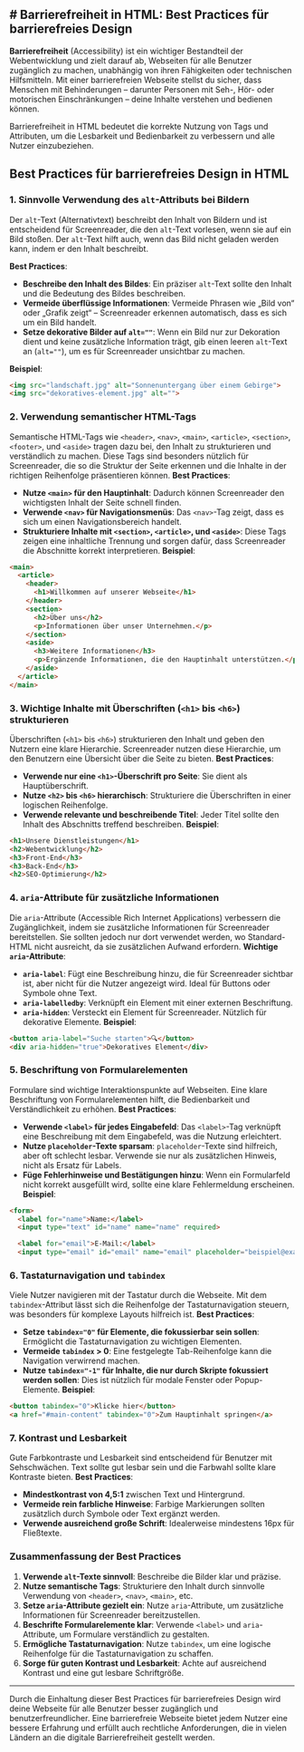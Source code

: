 ## # Barrierefreiheit in HTML: Best Practices für barrierefreies Design

**Barrierefreiheit** (Accessibility) ist ein wichtiger Bestandteil der Webentwicklung und zielt darauf ab, Webseiten für alle Benutzer zugänglich zu machen, unabhängig von ihren Fähigkeiten oder technischen Hilfsmitteln. Mit einer barrierefreien Webseite stellst du sicher, dass Menschen mit Behinderungen – darunter Personen mit Seh-, Hör- oder motorischen Einschränkungen – deine Inhalte verstehen und bedienen können.

Barrierefreiheit in HTML bedeutet die korrekte Nutzung von Tags und Attributen, um die Lesbarkeit und Bedienbarkeit zu verbessern und alle Nutzer einzubeziehen.

## Best Practices für barrierefreies Design in HTML

### 1. Sinnvolle Verwendung des `alt`-Attributs bei Bildern

Der `alt`-Text (Alternativtext) beschreibt den Inhalt von Bildern und ist entscheidend für Screenreader, die den `alt`-Text vorlesen, wenn sie auf ein Bild stoßen. Der `alt`-Text hilft auch, wenn das Bild nicht geladen werden kann, indem er den Inhalt beschreibt.

**Best Practices**:

- **Beschreibe den Inhalt des Bildes**: Ein präziser `alt`-Text sollte den Inhalt und die Bedeutung des Bildes beschreiben.
- **Vermeide überflüssige Informationen**: Vermeide Phrasen wie „Bild von“ oder „Grafik zeigt“ – Screenreader erkennen automatisch, dass es sich um ein Bild handelt.
- **Setze dekorative Bilder auf `alt=""`**: Wenn ein Bild nur zur Dekoration dient und keine zusätzliche Information trägt, gib einen leeren `alt`-Text an (`alt=""`), um es für Screenreader unsichtbar zu machen.

**Beispiel**:
```html
<img src="landschaft.jpg" alt="Sonnenuntergang über einem Gebirge">
<img src="dekoratives-element.jpg" alt="">
```
### 2. Verwendung semantischer HTML-Tags
Semantische HTML-Tags wie `<header>`, `<nav>`, `<main>`, `<article>`, `<section>`, `<footer>`, und `<aside>` tragen dazu bei, den Inhalt zu strukturieren und verständlich zu machen. Diese Tags sind besonders nützlich für Screenreader, die so die Struktur der Seite erkennen und die Inhalte in der richtigen Reihenfolge präsentieren können.
**Best Practices**:
- **Nutze `<main>` für den Hauptinhalt**: Dadurch können Screenreader den wichtigsten Inhalt der Seite schnell finden.
- **Verwende `<nav>` für Navigationsmenüs**: Das `<nav>`-Tag zeigt, dass es sich um einen Navigationsbereich handelt.
- **Strukturiere Inhalte mit `<section>`, `<article>`, und `<aside>`**: Diese Tags zeigen eine inhaltliche Trennung und sorgen dafür, dass Screenreader die Abschnitte korrekt interpretieren.
**Beispiel**:
```html
<main>
  <article>
    <header>
      <h1>Willkommen auf unserer Webseite</h1>
    </header>
    <section>
      <h2>Über uns</h2>
      <p>Informationen über unser Unternehmen.</p>
    </section>
    <aside>
      <h3>Weitere Informationen</h3>
      <p>Ergänzende Informationen, die den Hauptinhalt unterstützen.</p>
    </aside>
  </article>
</main>
```
### 3. Wichtige Inhalte mit Überschriften (`<h1>` bis `<h6>`) strukturieren
Überschriften (`<h1>` bis `<h6>`) strukturieren den Inhalt und geben den Nutzern eine klare Hierarchie. Screenreader nutzen diese Hierarchie, um den Benutzern eine Übersicht über die Seite zu bieten.
**Best Practices**:
- **Verwende nur eine `<h1>`-Überschrift pro Seite**: Sie dient als Hauptüberschrift.
- **Nutze `<h2>` bis `<h6>` hierarchisch**: Strukturiere die Überschriften in einer logischen Reihenfolge.
- **Verwende relevante und beschreibende Titel**: Jeder Titel sollte den Inhalt des Abschnitts treffend beschreiben.
**Beispiel**:
```html
<h1>Unsere Dienstleistungen</h1>
<h2>Webentwicklung</h2>
<h3>Front-End</h3>
<h3>Back-End</h3>
<h2>SEO-Optimierung</h2>
```
### 4. `aria`-Attribute für zusätzliche Informationen
Die `aria`-Attribute (Accessible Rich Internet Applications) verbessern die Zugänglichkeit, indem sie zusätzliche Informationen für Screenreader bereitstellen. Sie sollten jedoch nur dort verwendet werden, wo Standard-HTML nicht ausreicht, da sie zusätzlichen Aufwand erfordern.
**Wichtige `aria`-Attribute**:
- **`aria-label`**: Fügt eine Beschreibung hinzu, die für Screenreader sichtbar ist, aber nicht für die Nutzer angezeigt wird. Ideal für Buttons oder Symbole ohne Text.
- **`aria-labelledby`**: Verknüpft ein Element mit einer externen Beschriftung.
- **`aria-hidden`**: Versteckt ein Element für Screenreader. Nützlich für dekorative Elemente.
**Beispiel**:
```html
<button aria-label="Suche starten">🔍</button>
<div aria-hidden="true">Dekoratives Element</div>
```
### 5. Beschriftung von Formularelementen
Formulare sind wichtige Interaktionspunkte auf Webseiten. Eine klare Beschriftung von Formularelementen hilft, die Bedienbarkeit und Verständlichkeit zu erhöhen.
**Best Practices**:
- **Verwende `<label>` für jedes Eingabefeld**: Das `<label>`-Tag verknüpft eine Beschreibung mit dem Eingabefeld, was die Nutzung erleichtert.
- **Nutze `placeholder`-Texte sparsam**: `placeholder`-Texte sind hilfreich, aber oft schlecht lesbar. Verwende sie nur als zusätzlichen Hinweis, nicht als Ersatz für Labels.
- **Füge Fehlerhinweise und Bestätigungen hinzu**: Wenn ein Formularfeld nicht korrekt ausgefüllt wird, sollte eine klare Fehlermeldung erscheinen.
**Beispiel**:
```html
<form>
  <label for="name">Name:</label>
  <input type="text" id="name" name="name" required>

  <label for="email">E-Mail:</label>
  <input type="email" id="email" name="email" placeholder="beispiel@example.com"> </form>
```
### 6. Tastaturnavigation und `tabindex`
Viele Nutzer navigieren mit der Tastatur durch die Webseite. Mit dem `tabindex`-Attribut lässt sich die Reihenfolge der Tastaturnavigation steuern, was besonders für komplexe Layouts hilfreich ist.
**Best Practices**:
- **Setze `tabindex="0"` für Elemente, die fokussierbar sein sollen**: Ermöglicht die Tastaturnavigation zu wichtigen Elementen.
- **Vermeide `tabindex` > 0**: Eine festgelegte Tab-Reihenfolge kann die Navigation verwirrend machen.
- **Nutze `tabindex="-1"` für Inhalte, die nur durch Skripte fokussiert werden sollen**: Dies ist nützlich für modale Fenster oder Popup-Elemente.
**Beispiel**:
```html
<button tabindex="0">Klicke hier</button>
<a href="#main-content" tabindex="0">Zum Hauptinhalt springen</a>
```
### 7. Kontrast und Lesbarkeit
Gute Farbkontraste und Lesbarkeit sind entscheidend für Benutzer mit Sehschwächen. Text sollte gut lesbar sein und die Farbwahl sollte klare Kontraste bieten.
**Best Practices**:
- **Mindestkontrast von 4,5:1** zwischen Text und Hintergrund.
- **Vermeide rein farbliche Hinweise**: Farbige Markierungen sollten zusätzlich durch Symbole oder Text ergänzt werden.
- **Verwende ausreichend große Schrift**: Idealerweise mindestens 16px für Fließtexte.
### Zusammenfassung der Best Practices
1. **Verwende `alt`-Texte sinnvoll**: Beschreibe die Bilder klar und präzise.
2. **Nutze semantische Tags**: Strukturiere den Inhalt durch sinnvolle Verwendung von `<header>`, `<nav>`, `<main>`, etc.
3. **Setze `aria`-Attribute gezielt ein**: Nutze `aria`-Attribute, um zusätzliche Informationen für Screenreader bereitzustellen.
4. **Beschrifte Formularelemente klar**: Verwende `<label>` und `aria`-Attribute, um Formulare verständlich zu gestalten.
5. **Ermögliche Tastaturnavigation**: Nutze `tabindex`, um eine logische Reihenfolge für die Tastaturnavigation zu schaffen.
6. **Sorge für guten Kontrast und Lesbarkeit**: Achte auf ausreichend Kontrast und eine gut lesbare Schriftgröße.

---

Durch die Einhaltung dieser Best Practices für barrierefreies Design wird deine Webseite für alle Benutzer besser zugänglich und benutzerfreundlicher. Eine barrierefreie Webseite bietet jedem Nutzer eine bessere Erfahrung und erfüllt auch rechtliche Anforderungen, die in vielen Ländern an die digitale Barrierefreiheit gestellt werden.